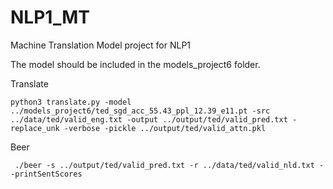 # NLP1_MT
Machine Translation Model project for NLP1

The model should be included in the models_project6 folder.

Translate

` python3 translate.py -model ../models_project6/ted_sgd_acc_55.43_ppl_12.39_e11.pt -src ../data/ted/valid_eng.txt -output ../output/ted/valid_pred.txt -replace_unk -verbose -pickle ../output/ted/valid_attn.pkl `

Beer

` ./beer -s ../output/ted/valid_pred.txt -r ../data/ted/valid_nld.txt --printSentScores`
